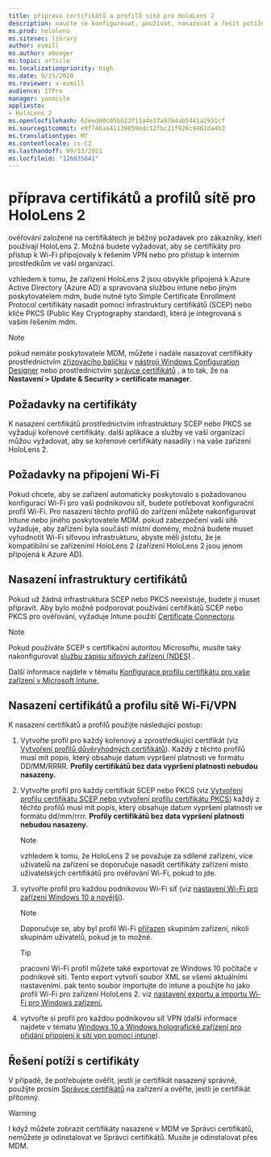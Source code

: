 ```yaml
---
title: příprava certifikátů a profilů sítě pro HoloLens 2
description: naučte se konfigurovat, používat, nasazovat a řešit potíže s certifikáty pro síť na zařízeních HoloLens 2 mixed reality.
ms.prod: hololens
ms.sitesec: library
author: evmill
ms.author: aboeger
ms.topic: article
ms.localizationpriority: high
ms.date: 9/15/2020
ms.reviewer: v-evmill
audience: ITPro
manager: yannisle
appliesto:
- HoloLens 2
ms.openlocfilehash: 62eedd0c05bb23f11a4e17a97b4ab5441a2931cf
ms.sourcegitcommit: e9f746aa41139859edc12fbc21f926c9461da4b3
ms.translationtype: MT
ms.contentlocale: cs-CZ
ms.lasthandoff: 09/13/2021
ms.locfileid: "126035841"
---
```

# <a name="prepare-certificates-and-network-profiles-for-hololens-2"></a>příprava certifikátů a profilů sítě pro HoloLens 2

ověřování založené na certifikátech je běžný požadavek pro zákazníky, kteří používají HoloLens 2. Možná budete vyžadovat, aby se certifikáty pro přístup k Wi-Fi připojovaly k řešením VPN nebo pro přístup k interním prostředkům ve vaší organizaci.

vzhledem k tomu, že zařízení HoloLens 2 jsou obvykle připojená k Azure Active Directory (Azure AD) a spravovaná službou intune nebo jiným poskytovatelem mdm, bude nutné tyto Simple Certificate Enrollment Protocol certifikáty nasadit pomocí infrastruktury certifikátů (SCEP) nebo klíče PKCS (Public Key Cryptography standard), která je integrovaná s vaším řešením mdm. 

>[!NOTE]
> pokud nemáte poskytovatele MDM, můžete i nadále nasazovat certifikáty prostřednictvím [zřizovacího balíčku](hololens-provisioning.md#steps-for-creating-provisioning-packages) v [nástroji Windows Configuration Designer](https://www.microsoft.com/p/windows-configuration-designer/9nblggh4tx22?rtc=1&activetab=pivot:regionofsystemrequirementstab) nebo prostřednictvím [správce certifikátů](certificate-manager.md) , a to tak, že na **Nastavení > Update & Security > certificate manager**.

## <a name="certificate-requirements"></a>Požadavky na certifikáty
K nasazení certifikátů prostřednictvím infrastruktury SCEP nebo PKCS se vyžadují kořenové certifikáty. další aplikace a služby ve vaší organizaci můžou vyžadovat, aby se kořenové certifikáty nasadily i na vaše zařízení HoloLens 2. 

## <a name="wi-fi-connectivity-requirements"></a>Požadavky na připojení Wi-Fi
Pokud chcete, aby se zařízení automaticky poskytovalo s požadovanou konfigurací Wi-Fi pro vaši podnikovou síť, budete potřebovat konfigurační profil Wi-Fi. Pro nasazení těchto profilů do zařízení můžete nakonfigurovat Intune nebo jiného poskytovatele MDM. pokud zabezpečení vaší sítě vyžaduje, aby zařízení byla součástí místní domény, možná budete muset vyhodnotit Wi-Fi síťovou infrastrukturu, abyste měli jistotu, že je kompatibilní se zařízeními HoloLens 2 (zařízení HoloLens 2 jsou jenom připojená k Azure AD).

## <a name="deploy-certificate-infrastructure"></a>Nasazení infrastruktury certifikátů
Pokud už žádná infrastruktura SCEP nebo PKCS neexistuje, budete ji muset připravit. Aby bylo možné podporovat používání certifikátů SCEP nebo PKCS pro ověřování, vyžaduje Intune použití [Certificate Connectoru](/mem/intune/protect/certificate-connectors).

> [!NOTE]
> Pokud používáte SCEP s certifikační autoritou Microsoftu, musíte taky nakonfigurovat [službu zápisu síťových zařízení (NDES)](/mem/intune/protect/certificates-scep-configure#set-up-ndes) .

Další informace najdete v tématu [Konfigurace profilu certifikátu pro vaše zařízení v Microsoft Intune.](/intune/certificates-configure)

## <a name="deploy-certificates-and-wi-fivpn-profile"></a>Nasazení certifikátů a profilu sítě Wi-Fi/VPN
K nasazení certifikátů a profilů použijte následující postup:
1.  Vytvořte profil pro každý kořenový a zprostředkující certifikát (viz [Vytvoření profilů důvěryhodných certifikátů](/intune/protect/certificates-configure#create-trusted-certificate-profiles)). Každý z těchto profilů musí mít popis, který obsahuje datum vypršení platnosti ve formátu DD/MM/RRRR. **Profily certifikátů bez data vypršení platnosti nebudou nasazeny.**
1.  Vytvořte profil pro každý certifikát SCEP nebo PKCS (viz [Vytvoření profilu certifikátu SCEP nebo vytvoření profilu certifikátu PKCS](/intune/protect/certficates-pfx-configure#create-a-pkcs-certificate-profile)) každý z těchto profilů musí mít popis, který obsahuje datum vypršení platnosti ve formátu dd/mm/rrrr. **Profily certifikátů bez data vypršení platnosti nebudou nasazeny.**

    > [!NOTE]
    > vzhledem k tomu, že HoloLens 2 se považuje za sdílené zařízení, více uživatelů na zařízení se doporučuje nasadit certifikáty zařízení místo uživatelských certifikátů pro ověřování Wi-Fi, pokud to jde.

3.  vytvořte profil pro každou podnikovou Wi-Fi síť (viz [nastavení Wi-Fi pro zařízení Windows 10 a novější](/intune/wi-fi-settings-windows)). 
    > [!NOTE]
    > Doporučuje se, aby byl profil Wi-Fi [přiřazen](/mem/intune/configuration/device-profile-assign) skupinám zařízení, nikoli skupinám uživatelů, pokud je to možné. 

    > [!TIP]
    > pracovní Wi-Fi profil můžete také exportovat ze Windows 10 počítače v podnikové síti. Tento export vytvoří soubor XML se všemi aktuálními nastaveními. pak tento soubor importujte do intune a použijte ho jako profil Wi-Fi pro zařízení HoloLens 2. viz [nastavení exportu a importu Wi-Fi pro Windows zařízení.](/mem/intune/configuration/wi-fi-settings-import-windows-8-1)

4.  vytvořte si profil pro každou podnikovou síť VPN (další informace najdete v tématu [Windows 10 a Windows holografické zařízení pro přidání připojení k síti vpn pomocí intune](/intune/vpn-settings-windows-10)).

## <a name="troubleshooting-certificates"></a>Řešení potíží s certifikáty

V případě, že potřebujete ověřit, jestli je certifikát nasazený správně, použijte prosím [Správce certifikátů](certificate-manager.md) na zařízení a ověřte, jestli je certifikát přítomný.  

>[!WARNING]
> I když můžete zobrazit certifikáty nasazené v MDM ve Správci certifikátů, nemůžete je odinstalovat ve Správci certifikátů. Musíte je odinstalovat přes MDM.


